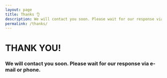 ```yaml
---
layout: page
title: Thanks 👌
description: We will contact you soon. Please wait for our response via e-mail or phone.
permalink: /thanks/
---
```

<div class="cl-cover thanks">
	<div class="overlay"></div>
	<div class="row">
		<div class="col md-12 md-center">
			<h1>THANK YOU!</h1>
			<h3>We will contact you soon. Please wait for our response via e-mail or phone.</h3>
		</div>
	</div>
</div>